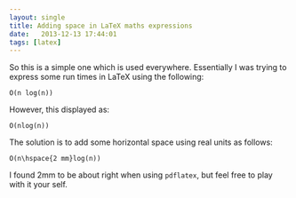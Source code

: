 ```yaml
---
layout: single
title: Adding space in LaTeX maths expressions
date:   2013-12-13 17:44:01
tags: [latex]
---
```

            
So this is a simple one which is used everywhere. Essentially I was trying to express some run times in LaTeX using the following:

    O(n log(n))

However, this displayed as:

    O(nlog(n))

The solution is to add some horizontal space using real units as follows:

    O(n\hspace{2 mm}log(n))

I found 2mm to be about right when using `pdflatex`, but feel free to play with it your self. 
